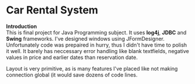 # Car Rental System
**Introduction** <br />
This is final project for Java Programming subject. It uses **log4j**, **JDBC** and **Swing** frameworks. I've designed windows using JFormDesigner. Unfortunately code was prepaired in hurry, thus I didn't have time to polish it well. It barely has neccessary error handling like blank textfields, negative values in price and earlier dates than reservation date. <br />


Layout is very primitive, as is many features I've placed like not making connection global (it would save dozens of code lines. 
